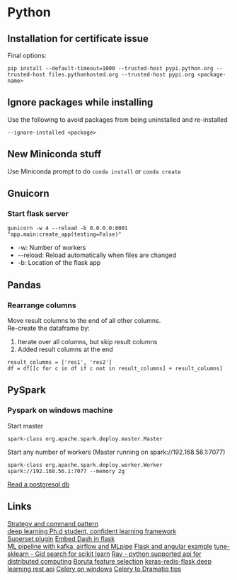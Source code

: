 # Python

## Installation for certificate issue
Final options:
```
pip install --default-timeout=1000 --trusted-host pypi.python.org --trusted-host files.pythonhosted.org --trusted-host pypi.org <package-name>
```

## Ignore packages while installing
Use the following to avoid packages from being uninstalled and re-installed
```
--ignore-installed <package>
```
## New Miniconda stuff
Use Miniconda prompt to do `conda install` or `conda create`  

## Gnuicorn
### Start flask server
```
gunicorn -w 4 --reload -b 0.0.0.0:8001 "app.main:create_app(testing=False)"
```
- -w: Number of workers
- --reload: Reload automatically when files are changed
- -b: Location of the flask app

## Pandas
### Rearrange columns
Move result columns to the end of all other columns.  
Re-create the dataframe by:
1. Iterate over all columns, but skip result columns
1. Added result columns at the end
```
result_columns = ['res1', 'res2']
df = df[[c for c in df if c not in result_columns] + result_columns]
```

## PySpark
### Pyspark on windows machine
Start master
```
spark-class org.apache.spark.deploy.master.Master
```
Start any number of workers (Master running on spark://192.168.56.1:7077)
```
spark-class org.apache.spark.deploy.worker.Worker spark://192.168.56.1:7077 --memory 2g
```
[Read a postgresql db](https://stackoverflow.com/questions/34948296/using-pyspark-to-connect-to-postgresql)

## Links
[Strategy and command pattern](https://medium.com/@rrfd/strategy-and-command-design-patterns-wizards-and-sandwiches-applications-in-python-d1ee1c86e00f)  
[deep learning Ph.d student, confident learning framework](https://l7.curtisnorthcutt.com/about)  
[Superset plugin](https://www.npmjs.com/package/@superset-ui/plugin-chart-table)
[Embed Dash in flask](https://hackersandslackers.com/plotly-dash-with-flask/)  
[ML pipeline with kafka, airflow and MLpipe](https://medium.com/vantageai/keeping-your-ml-model-in-shape-with-kafka-airflow-and-mlflow-143d20024ba6)
[Flask and angular example](https://realpython.com/flask-by-example-part-1-project-setup/)
[tune-sklearn - Gid search for scikit learn](https://github.com/ray-project/tune-sklearn)
[Ray - python supported api for distributed computing](https://docs.ray.io/en/master/)
[Boruta feature selection](https://www.kaggle.com/residentmario/automated-feature-selection-with-boruta)
[keras-redis-flask deep learning rest api](https://www.pyimagesearch.com/2018/01/29/scalable-keras-deep-learning-rest-api/)
[Celery on windows](https://stackoverflow.com/questions/54717597/django-celery-scheduling-daily-tasks-on-windows-server)
[Celery to Dramatiq tips](https://blog.narrativ.com/converting-celery-to-dramatiq-a-py3-war-story-23df217b426)

